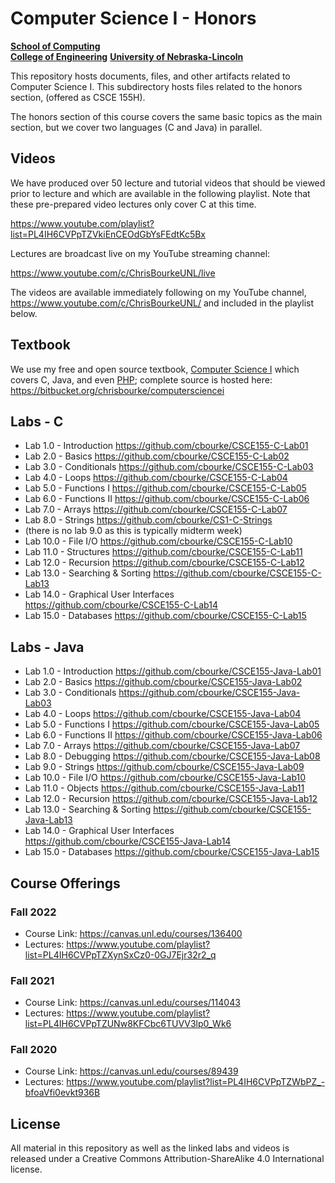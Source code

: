 # Computer Science I - Honors
**[School of Computing](https://computing.unl.edu/)**  
**[College of Engineering](https://engineering.unl.edu/)**
**[University of Nebraska-Lincoln](https://unl.edu)**

This repository hosts documents, files, and other artifacts
related to Computer Science I.  This subdirectory hosts files
related to the honors section, (offered as CSCE 155H).

The honors section of this course covers the same basic topics as
the main section, but we cover two languages (C and Java) in parallel.

## Videos

We have produced over 50 lecture and tutorial videos that should
be viewed prior to lecture and which are available in the following
playlist.  Note that these pre-prepared video lectures only cover
C at this time.

https://www.youtube.com/playlist?list=PL4IH6CVPpTZVkiEnCEOdGbYsFEdtKc5Bx

Lectures are broadcast live on my YouTube streaming channel:

https://www.youtube.com/c/ChrisBourkeUNL/live

The videos are available immediately following on my YouTube channel,
https://www.youtube.com/c/ChrisBourkeUNL/ and included in the playlist
below.

## Textbook

We use my free and open source textbook, [Computer Science I](https://bitbucket.org/chrisbourke/computersciencei/raw/44fb9b39be3221dc02c1b5d0712f9b9f03260e46/ComputerScienceOne.pdf) which covers C, Java, and even [PHP](http://phpsadness.com/); complete source is hosted here: https://bitbucket.org/chrisbourke/computersciencei

## Labs - C

- Lab 1.0 - Introduction https://github.com/cbourke/CSCE155-C-Lab01
- Lab 2.0 - Basics https://github.com/cbourke/CSCE155-C-Lab02
- Lab 3.0 - Conditionals https://github.com/cbourke/CSCE155-C-Lab03
- Lab 4.0 - Loops https://github.com/cbourke/CSCE155-C-Lab04
- Lab 5.0 - Functions I https://github.com/cbourke/CSCE155-C-Lab05
- Lab 6.0 - Functions II https://github.com/cbourke/CSCE155-C-Lab06
- Lab 7.0 - Arrays https://github.com/cbourke/CSCE155-C-Lab07
- Lab 8.0 - Strings https://github.com/cbourke/CS1-C-Strings
- (there is no lab 9.0 as this is typically midterm week)
- Lab 10.0 - File I/O https://github.com/cbourke/CSCE155-C-Lab10
- Lab 11.0 - Structures https://github.com/cbourke/CSCE155-C-Lab11
- Lab 12.0 - Recursion https://github.com/cbourke/CSCE155-C-Lab12
- Lab 13.0 - Searching & Sorting https://github.com/cbourke/CSCE155-C-Lab13
- Lab 14.0 - Graphical User Interfaces https://github.com/cbourke/CSCE155-C-Lab14
- Lab 15.0 - Databases https://github.com/cbourke/CSCE155-C-Lab15

## Labs - Java

- Lab 1.0 - Introduction https://github.com/cbourke/CSCE155-Java-Lab01
- Lab 2.0 - Basics https://github.com/cbourke/CSCE155-Java-Lab02
- Lab 3.0 - Conditionals https://github.com/cbourke/CSCE155-Java-Lab03
- Lab 4.0 - Loops https://github.com/cbourke/CSCE155-Java-Lab04
- Lab 5.0 - Functions I https://github.com/cbourke/CSCE155-Java-Lab05
- Lab 6.0 - Functions II https://github.com/cbourke/CSCE155-Java-Lab06
- Lab 7.0 - Arrays https://github.com/cbourke/CSCE155-Java-Lab07
- Lab 8.0 - Debugging https://github.com/cbourke/CSCE155-Java-Lab08
- Lab 9.0 - Strings https://github.com/cbourke/CSCE155-Java-Lab09
- Lab 10.0 - File I/O https://github.com/cbourke/CSCE155-Java-Lab10
- Lab 11.0 - Objects https://github.com/cbourke/CSCE155-Java-Lab11
- Lab 12.0 - Recursion https://github.com/cbourke/CSCE155-Java-Lab12
- Lab 13.0 - Searching & Sorting https://github.com/cbourke/CSCE155-Java-Lab13
- Lab 14.0 - Graphical User Interfaces https://github.com/cbourke/CSCE155-Java-Lab14
- Lab 15.0 - Databases https://github.com/cbourke/CSCE155-Java-Lab15

## Course Offerings

### Fall 2022

- Course Link: https://canvas.unl.edu/courses/136400
- Lectures: https://www.youtube.com/playlist?list=PL4IH6CVPpTZXynSxCz0-0GJ7Ejr32r2_q

### Fall 2021

- Course Link: https://canvas.unl.edu/courses/114043
- Lectures: https://www.youtube.com/playlist?list=PL4IH6CVPpTZUNw8KFCbc6TUVV3lp0_Wk6

### Fall 2020

- Course Link: https://canvas.unl.edu/courses/89439
- Lectures: https://www.youtube.com/playlist?list=PL4IH6CVPpTZWbPZ_-bfoaVfi0evkt936B


## License

All material in this repository as well as the linked labs and videos is
released under a Creative Commons Attribution-ShareAlike 4.0 International
license.
